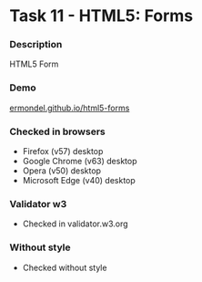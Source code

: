 Task 11 - HTML5: Forms
===============================

### Description
HTML5 Form

### Demo
[ermondel.github.io/html5-forms](https://ermondel.github.io/html5-forms/)

### Checked in browsers
* Firefox (v57) desktop
* Google Chrome (v63) desktop
* Opera (v50) desktop
* Microsoft Edge (v40) desktop

### Validator w3
* Checked in validator.w3.org

### Without style
* Checked without style
